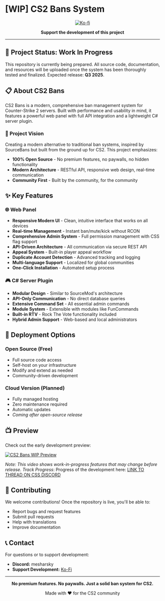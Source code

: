# [WIP] CS2 Bans System

<div align="center">

[![Ko-fi](https://ko-fi.com/img/githubbutton_sm.svg)](https://ko-fi.com/mesharsky)

**Support the development of this project**

</div>

---

## 🚧 Project Status: Work In Progress

This repository is currently being prepared. All source code, documentation, and resources will be uploaded once the system has been thoroughly tested and finalized. Expected release: **Q3 2025**.

## 📋 About CS2 Bans

CS2 Bans is a modern, comprehensive ban management system for Counter-Strike 2 servers. Built with performance and usability in mind, it features a powerful web panel with full API integration and a lightweight C# server plugin.

### 🎯 Project Vision

Creating a modern alternative to traditional ban systems, inspired by SourceBans but built from the ground up for CS2. This project emphasizes:
- **100% Open Source** - No premium features, no paywalls, no hidden functionality
- **Modern Architecture** - RESTful API, responsive web design, real-time communication
- **Community First** - Built by the community, for the community

## ✨ Key Features

### 🌐 Web Panel
- **Responsive Modern UI** - Clean, intuitive interface that works on all devices
- **Real-time Management** - Instant ban/mute/kick without RCON
- **Comprehensive Admin System** - Full permission management with CSS flag support
- **API-Driven Architecture** - All communication via secure REST API
- **Appeal System** - Built-in player appeal workflow
- **Duplicate Account Detection** - Advanced tracking and logging
- **Multi-language Support** - Localized for global communities
- **One-Click Installation** - Automated setup process

### 🎮 C# Server Plugin
- **Modular Design** - Similar to SourceMod's architecture
- **API-Only Communication** - No direct database queries
- **Extensive Command Set** - All essential admin commands
- **Module System** - Extensible with modules like FunCommands
- **Built-in RTV** - Rock The Vote functionality included
- **Hybrid Admin Support** - Web-based and local administrators

## 🚀 Deployment Options

### Open Source (Free)
- Full source code access
- Self-host on your infrastructure
- Modify and extend as needed
- Community-driven development

### Cloud Version (Planned)
- Fully managed hosting
- Zero maintenance required
- Automatic updates
- *Coming after open-source release*

## 📺 Preview

Check out the early development preview:

[![CS2 Bans WIP Preview](https://img.youtube.com/vi/60GsfQvrps8/maxresdefault.jpg)](https://www.youtube.com/watch?v=60GsfQvrps8)

*Note: This video shows work-in-progress features that may change before release.*
*Track Progress*: Progress of the development here: [LINK TO THREAD ON CSS DISCORD](https://discord.com/channels/1160907911501991946/1373804177003909200)

## 🤝 Contributing

We welcome contributions! Once the repository is live, you'll be able to:
- Report bugs and request features
- Submit pull requests
- Help with translations
- Improve documentation

## 📞 Contact

For questions or to support development:
- **Discord:** mesharsky
- **Support Development:** [Ko-Fi](https://ko-fi.com/mesharsky)

---

<div align="center">

**No premium features. No paywalls. Just a solid ban system for CS2.**

Made with ❤️ for the CS2 community

</div>
